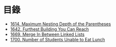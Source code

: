 # 目錄

- [1614. Maximum Nesting Depth of the Parentheses](./1614.%20Maximum%20Nesting%20Depth%20of%20the%20Parentheses.md)
- [1642. Furthest Building You Can Reach](./1642.%20Furthest%20Building%20You%20Can%20Reach.md)
- [1669. Merge In Between Linked Lists](./1669.%20Merge%20In%20Between%20Linked%20Lists.md)
- [1700. Number of Students Unable to Eat Lunch](./1700.%20Number%20of%20Students%20Unable%20to%20Eat%20Lunch.md)
